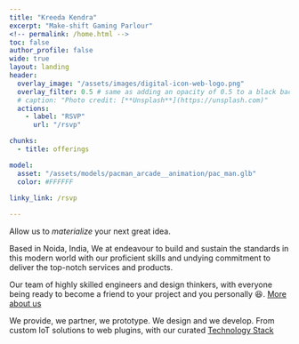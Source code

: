 ```yaml
---
title: "Kreeda Kendra"
excerpt: "Make-shift Gaming Parlour"
<!-- permalink: /home.html -->
toc: false
author_profile: false
wide: true
layout: landing
header:
  overlay_image: "/assets/images/digital-icon-web-logo.png"
  overlay_filter: 0.5 # same as adding an opacity of 0.5 to a black background
  # caption: "Photo credit: [**Unsplash**](https://unsplash.com)"
  actions:
    - label: "RSVP"
      url: "/rsvp"

chunks:
  - title: offerings

model:
  asset: "/assets/models/pacman_arcade__animation/pac_man.glb"
  color: #FFFFFF

linky_link: /rsvp
    
---
```



Allow us to _materialize_ your next great idea.

Based in Noida, India, We at endeavour to build and sustain the standards in this modern world with our proficient skills and undying commitment to deliver the top-notch services and products.

Our team of highly skilled engineers and design thinkers, with everyone being ready to become a friend to your project and you personally 😆.
[More about us](/core)

We provide, we partner, we prototype. We design and we develop.
From custom IoT solutions to web plugins, with our curated [Technology Stack](/tech)

